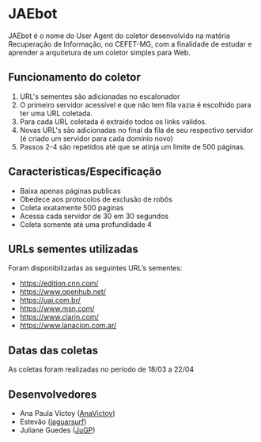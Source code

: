# JAEbot
JAEbot é o nome do User Agent do coletor desenvolvido na matéria Recuperação de Informação, no CEFET-MG, com a finalidade de estudar e aprender a arquitetura de um coletor simples para Web.

## Funcionamento do coletor
1. URL's sementes são adicionadas no escalonador 
1. O primeiro servidor acessível e que não tem fila vazia é escolhido para ter uma URL coletada.
1. Para cada URL coletada é extraído todos os links validos.
1. Novas URL's são adicionadas no final da fila de seu respectivo servidor (é criado um servidor para cada domínio novo)
1. Passos 2-4 são repetidos até que se atinja um limite de 500 páginas.

## Caracteristicas/Especificação
* Baixa apenas páginas publicas
* Obedece aos protocolos de exclusão de robôs
* Coleta exatamente 500 paginas
* Acessa cada servidor de 30 em 30 segundos
* Coleta somente até uma profundidade 4

## URLs sementes utilizadas
Foram disponibilizadas as seguintes URL’s sementes:
* https://edition.cnn.com/
* https://www.openhub.net/
* https://uai.com.br/
* https://www.msn.com/
* https://www.clarin.com/
* https://www.lanacion.com.ar/

## Datas das coletas
As coletas foram realizadas no período de 18/03 a 22/04

## Desenvolvedores
* Ana Paula Victoy ([AnaVictoy](https://github.com/AnaVictoy))
* Estevão ([jaguarsurf](https://github.com/jaguarsurf))
* Juliane Guedes ([JuGP](https://github.com/JuGP))

